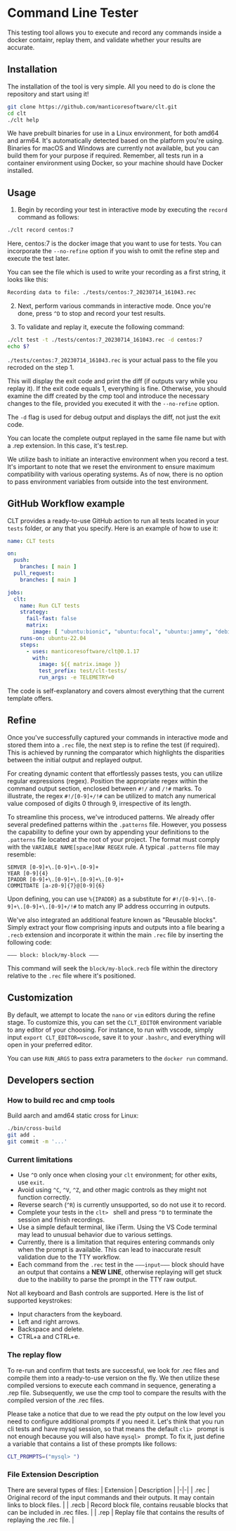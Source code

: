 # Command Line Tester

This testing tool allows you to execute and record any commands inside a docker containr, replay them, and validate whether your results are accurate.

## Installation

The installation of the tool is very simple. All you need to do is clone the repository and start using it!

```bash
git clone https://github.com/manticoresoftware/clt.git
cd clt
./clt help
```

We have prebuilt binaries for use in a Linux environment, for both amd64 and arm64. It's automatically detected based on the platform you're using. Binaries for macOS and Windows are currently not available, but you can build them for your purpose if required. Remember, all tests run in a container environment using Docker, so your machine should have Docker installed.

## Usage

1. Begin by recording your test in interactive mode by executing the `record` command as follows:

  ```bash
  ./clt record centos:7
  ```

  Here, centos:7 is the docker image that you want to use for tests. You can incorporate the `--no-refine` option if you wish to omit the refine step and execute the test later.

  You can see the file which is used to write your recording as a first string, it looks like this:

  ```bash
  Recording data to file: ./tests/centos:7_20230714_161043.rec
  ```

2. Next, perform various commands in interactive mode. Once you're done, press `^D` to stop and record your test results.

3. To validate and replay it, execute the following command:

  ```bash
  ./clt test -t ./tests/centos:7_20230714_161043.rec -d centos:7
  echo $?
  ```

  `./tests/centos:7_20230714_161043.rec` is your actual pass to the file you recroded on the step 1.

  This will display the exit code and print the diff (if outputs vary while you replay it). If the exit code equals 1, everything is fine. Otherwise, you should examine the diff created by the cmp tool and introduce the necessary changes to the file, provided you executed it with the `--no-refine` option.

  The `-d` flag is used for debug output and displays the diff, not just the exit code.

  You can locate the complete output replayed in the same file name but with a .rep extension. In this case, it's test.rep.

We utilize bash to initiate an interactive environment when you record a test. It's important to note that we reset the environment to ensure maximum compatibility with various operating systems. As of now, there is no option to pass environment variables from outside into the test environment.

## GitHub Workflow example

CLT provides a ready-to-use GitHub action to run all tests located in your `tests` folder, or any that you specify. Here is an example of how to use it:

```yaml
name: CLT tests

on:
  push:
    branches: [ main ]
  pull_request:
    branches: [ main ]

jobs:
  clt:
    name: Run CLT tests
    strategy:
      fail-fast: false
      matrix:
        image: [ "ubuntu:bionic", "ubuntu:focal", "ubuntu:jammy", "debian:buster", "debian:bullseye", "debian:bookworm" ]
    runs-on: ubuntu-22.04
    steps:
      - uses: manticoresoftware/clt@0.1.17
        with:
          image: ${{ matrix.image }}
          test_prefix: test/clt-tests/
          run_args: -e TELEMETRY=0
```

The code is self-explanatory and covers almost everything that the current template offers.

## Refine

Once you've successfully captured your commands in interactive mode and stored them into a `.rec` file, the next step is to refine the test (if required). This is achieved by running the comparator which highlights the disparities between the initial output and replayed output.

For creating dynamic content that effortlessly passes tests, you can utilize regular expressions (regex). Position the appropriate regex within the command output section, enclosed between `#!/` and `/!#` marks. To illustrate, the regex `#!/[0-9]+/!#` can be utilized to match any numerical value composed of digits 0 through 9, irrespective of its length.

To streamline this process, we've introduced patterns. We already offer several predefined patterns within the `.patterns` file. However, you possess the capability to define your own by appending your definitions to the `.patterns` file located at the root of your project. The format must comply with the `VARIABLE NAME[space]RAW REGEX` rule. A typical `.patterns` file may resemble:

```text
SEMVER [0-9]+\.[0-9]+\.[0-9]+
YEAR [0-9]{4}
IPADDR [0-9]+\.[0-9]+\.[0-9]+\.[0-9]+
COMMITDATE [a-z0-9]{7}@[0-9]{6}
```

Upon defining, you can use `%{IPADDR}` as a substitute for `#!/[0-9]+\.[0-9]+\.[0-9]+\.[0-9]+/!#` to match any IP address occurring in outputs.

We've also integrated an additional feature known as "Reusable blocks". Simply extract your flow comprising inputs and outputs into a file bearing a `.recb` extension and incorporate it within the main `.rec` file by inserting the following code:

```text
––– block: block/my-block –––
```

This command will seek the `block/my-block.recb` file within the directory relative to the `.rec` file where it's positioned.

## Customization

By default, we attempt to locate the `nano` or `vim` editors during the refine stage. To customize this, you can set the `CLT_EDITOR` environment variable to any editor of your choosing. For instance, to run with vscode, simply input `export CLT_EDITOR=vscode`, save it to your `.bashrc`, and everything will open in your preferred editor.

You can use `RUN_ARGS` to pass extra parameters to the `docker run` command.

## Developers section

### How to build rec and cmp tools

Build aarch and amd64 static cross for Linux:

```bash
./bin/cross-build
git add .
git commit -m '...'
```

### Current limitations

- Use `^D` only once when closing your `clt` environment; for other exits, use `exit`.
- Avoid using `^C`, `^V`, `^Z`, and other magic controls as they might not function correctly.
- Reverse search (`^R`) is currently unsupported, so do not use it to record.
- Complete your tests in the `clt> ` shell and press `^D` to terminate the session and finish recordings.
- Use a simple default terminal, like iTerm. Using the VS Code terminal may lead to unusual behavior due to various settings.
- Currently, there is a limitation that requires entering commands only when the prompt is available. This can lead to inaccurate result validation due to the TTY workflow.
- Each command from the `.rec` test in the `–––input–––` block should have an output that contains a **NEW LINE**, otherwise replaying will get stuck due to the inability to parse the prompt in the TTY raw output.


Not all keyboard and Bash controls are supported. Here is the list of supported keystrokes:

- Input characters from the keyboard.
- Left and right arrows.
- Backspace and delete.
- CTRL+a and CTRL+e.

### The replay flow

To re-run and confirm that tests are successful, we look for .rec files and compile them into a ready-to-use version on the fly. We then utilize these compiled versions to execute each command in sequence, generating a .rep file. Subsequently, we use the cmp tool to compare the results with the compiled version of the .rec files.

Please take a notice that due to we read the pty output on the low level you need to configure additional prompts if
you need it. Let's think that you run cli tests and have mysql session, so that means the default `cli> ` prompt is not enough
because you will also have `mysql> ` prompt. To fix it, just define a variable that contains a list of these prompts like
follows:

```bash
CLT_PROMPTS=("mysql> ")
```
### File Extension Description

There are several types of files:
| Extension | Description |
|-|-|
| .rec | Original record of the input commands and their outputs. It may contain links to block files. |
| .recb | Record block file, contains reusable blocks that can be included in .rec files. |
| .rep | Replay file that contains the results of replaying the .rec file. |

